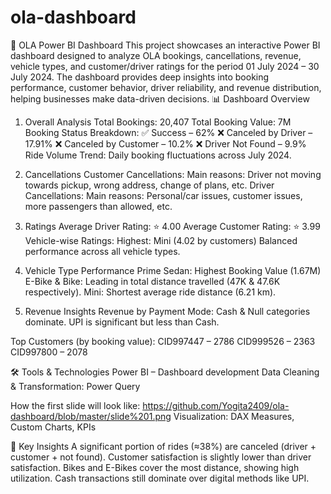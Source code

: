 # ola-dashboard
🚖 OLA Power BI Dashboard
This project showcases an interactive Power BI dashboard designed to analyze OLA bookings, cancellations, revenue, vehicle types, and customer/driver ratings for the period 01 July 2024 – 30 July 2024.
The dashboard provides deep insights into booking performance, customer behavior, driver reliability, and revenue distribution, helping businesses make data-driven decisions.
📊 Dashboard Overview
1. Overall Analysis
Total Bookings: 20,407
Total Booking Value: 7M
Booking Status Breakdown:
✅ Success – 62%
❌ Canceled by Driver – 17.91%
❌ Canceled by Customer – 10.2%
❌ Driver Not Found – 9.9%
Ride Volume Trend: Daily booking fluctuations across July 2024.

2. Cancellations
Customer Cancellations:
Main reasons: Driver not moving towards pickup, wrong address, change of plans, etc.
Driver Cancellations:
Main reasons: Personal/car issues, customer issues, more passengers than allowed, etc.

3. Ratings
Average Driver Rating: ⭐ 4.00
Average Customer Rating: ⭐ 3.99
Vehicle-wise Ratings:
Highest: Mini (4.02 by customers)
Balanced performance across all vehicle types.

4. Vehicle Type Performance
Prime Sedan: Highest Booking Value (1.67M)
E-Bike & Bike: Leading in total distance travelled (47K & 47.6K respectively).
Mini: Shortest average ride distance (6.21 km).

5. Revenue Insights
Revenue by Payment Mode:
Cash & Null categories dominate.
UPI is significant but less than Cash.

Top Customers (by booking value):
CID997447 – 2786
CID999526 – 2363
CID997800 – 2078

🛠️ Tools & Technologies
Power BI – Dashboard development
Data Cleaning & Transformation: Power Query

How the first slide will look like:
https://github.com/Yogita2409/ola-dashboard/blob/master/slide%201.png
Visualization: DAX Measures, Custom Charts, KPIs

📌 Key Insights
A significant portion of rides (≈38%) are canceled (driver + customer + not found).
Customer satisfaction is slightly lower than driver satisfaction.
Bikes and E-Bikes cover the most distance, showing high utilization.
Cash transactions still dominate over digital methods like UPI.
